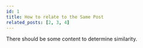 ```yaml
---
id: 1
title: How to relate to the Same Post
related_posts: [2, 3, 4]
---
```


There should be some content to determine similarity.
